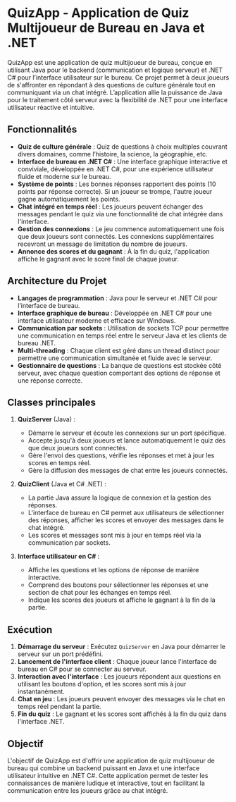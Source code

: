 
# QuizApp - Application de Quiz Multijoueur de Bureau en Java et .NET

QuizApp est une application de quiz multijoueur de bureau, conçue en utilisant Java pour le backend (communication et logique serveur) et .NET C# pour l’interface utilisateur sur le bureau. Ce projet permet à deux joueurs de s'affronter en répondant à des questions de culture générale tout en communiquant via un chat intégré. L’application allie la puissance de Java pour le traitement côté serveur avec la flexibilité de .NET pour une interface utilisateur réactive et intuitive.

## Fonctionnalités

-   **Quiz de culture générale** : Quiz de questions à choix multiples couvrant divers domaines, comme l’histoire, la science, la géographie, etc.
-   **Interface de bureau en .NET C#** : Une interface graphique interactive et conviviale, développée en .NET C#, pour une expérience utilisateur fluide et moderne sur le bureau.
-   **Système de points** : Les bonnes réponses rapportent des points (10 points par réponse correcte). Si un joueur se trompe, l'autre joueur gagne automatiquement les points.
-   **Chat intégré en temps réel** : Les joueurs peuvent échanger des messages pendant le quiz via une fonctionnalité de chat intégrée dans l'interface.
-   **Gestion des connexions** : Le jeu commence automatiquement une fois que deux joueurs sont connectés. Les connexions supplémentaires recevront un message de limitation du nombre de joueurs.
-   **Annonce des scores et du gagnant** : À la fin du quiz, l'application affiche le gagnant avec le score final de chaque joueur.

## Architecture du Projet

-   **Langages de programmation** : Java pour le serveur et .NET C# pour l’interface de bureau.
-   **Interface graphique de bureau** : Développée en .NET C# pour une interface utilisateur moderne et efficace sur Windows.
-   **Communication par sockets** : Utilisation de sockets TCP pour permettre une communication en temps réel entre le serveur Java et les clients de bureau .NET.
-   **Multi-threading** : Chaque client est géré dans un thread distinct pour permettre une communication simultanée et fluide avec le serveur.
-   **Gestionnaire de questions** : La banque de questions est stockée côté serveur, avec chaque question comportant des options de réponse et une réponse correcte.

## Classes principales

1.  **QuizServer** (Java) :
    
    -   Démarre le serveur et écoute les connexions sur un port spécifique.
    -   Accepte jusqu'à deux joueurs et lance automatiquement le quiz dès que deux joueurs sont connectés.
    -   Gère l'envoi des questions, vérifie les réponses et met à jour les scores en temps réel.
    -   Gère la diffusion des messages de chat entre les joueurs connectés.
2.  **QuizClient** (Java et C# .NET) :
    
    -   La partie Java assure la logique de connexion et la gestion des réponses.
    -   L'interface de bureau en C# permet aux utilisateurs de sélectionner des réponses, afficher les scores et envoyer des messages dans le chat intégré.
    -   Les scores et messages sont mis à jour en temps réel via la communication par sockets.
3.  **Interface utilisateur en C#** :
    
    -   Affiche les questions et les options de réponse de manière interactive.
    -   Comprend des boutons pour sélectionner les réponses et une section de chat pour les échanges en temps réel.
    -   Indique les scores des joueurs et affiche le gagnant à la fin de la partie.

## Exécution

1.  **Démarrage du serveur** : Exécutez `QuizServer` en Java pour démarrer le serveur sur un port prédéfini.
2.  **Lancement de l'interface client** : Chaque joueur lance l'interface de bureau en C# pour se connecter au serveur.
3.  **Interaction avec l'interface** : Les joueurs répondent aux questions en utilisant les boutons d'option, et les scores sont mis à jour instantanément.
4.  **Chat en jeu** : Les joueurs peuvent envoyer des messages via le chat en temps réel pendant la partie.
5.  **Fin du quiz** : Le gagnant et les scores sont affichés à la fin du quiz dans l'interface .NET.

## Objectif

L'objectif de QuizApp est d'offrir une application de quiz multijoueur de bureau qui combine un backend puissant en Java et une interface utilisateur intuitive en .NET C#. Cette application permet de tester les connaissances de manière ludique et interactive, tout en facilitant la communication entre les joueurs grâce au chat intégré.